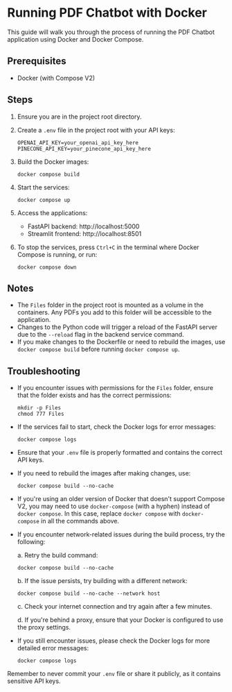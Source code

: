 # Running PDF Chatbot with Docker

This guide will walk you through the process of running the PDF Chatbot application using Docker and Docker Compose.

## Prerequisites

- Docker (with Compose V2)

## Steps

1. Ensure you are in the project root directory.

2. Create a `.env` file in the project root with your API keys:
   ```
   OPENAI_API_KEY=your_openai_api_key_here
   PINECONE_API_KEY=your_pinecone_api_key_here
   ```

3. Build the Docker images:
   ```
   docker compose build
   ```

4. Start the services:
   ```
   docker compose up
   ```

5. Access the applications:
   - FastAPI backend: http://localhost:5000
   - Streamlit frontend: http://localhost:8501

6. To stop the services, press `Ctrl+C` in the terminal where Docker Compose is running, or run:
   ```
   docker compose down
   ```

## Notes

- The `Files` folder in the project root is mounted as a volume in the containers. Any PDFs you add to this folder will be accessible to the application.
- Changes to the Python code will trigger a reload of the FastAPI server due to the `--reload` flag in the backend service command.
- If you make changes to the Dockerfile or need to rebuild the images, use `docker compose build` before running `docker compose up`.

## Troubleshooting

- If you encounter issues with permissions for the `Files` folder, ensure that the folder exists and has the correct permissions:
  ```
  mkdir -p Files
  chmod 777 Files
  ```

- If the services fail to start, check the Docker logs for error messages:
  ```
  docker compose logs
  ```

- Ensure that your `.env` file is properly formatted and contains the correct API keys.

- If you need to rebuild the images after making changes, use:
  ```
  docker compose build --no-cache
  ```

- If you're using an older version of Docker that doesn't support Compose V2, you may need to use `docker-compose` (with a hyphen) instead of `docker compose`. In this case, replace `docker compose` with `docker-compose` in all the commands above.

- If you encounter network-related issues during the build process, try the following:

  a. Retry the build command:
     ```
     docker compose build --no-cache
     ```

  b. If the issue persists, try building with a different network:
     ```
     docker compose build --no-cache --network host
     ```

  c. Check your internet connection and try again after a few minutes.

  d. If you're behind a proxy, ensure that your Docker is configured to use the proxy settings.

- If you still encounter issues, please check the Docker logs for more detailed error messages:
  ```
  docker compose logs
  ```

Remember to never commit your `.env` file or share it publicly, as it contains sensitive API keys.